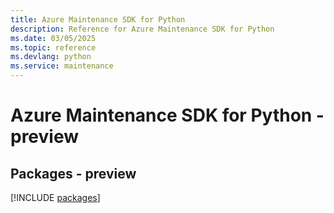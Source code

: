 ```yaml
---
title: Azure Maintenance SDK for Python
description: Reference for Azure Maintenance SDK for Python
ms.date: 03/05/2025
ms.topic: reference
ms.devlang: python
ms.service: maintenance
---
```

# Azure Maintenance SDK for Python - preview
## Packages - preview
[!INCLUDE [packages](maintenance-index.md)]